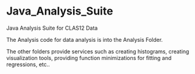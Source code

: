 # Java_Analysis_Suite
Java Analysis Suite for CLAS12 Data

The Analysis code for data analysis is into the Analysis Folder.

The other folders provide services such as creating histograms, creating visualization tools, providing function minimizations for fitting and regressions, etc..

